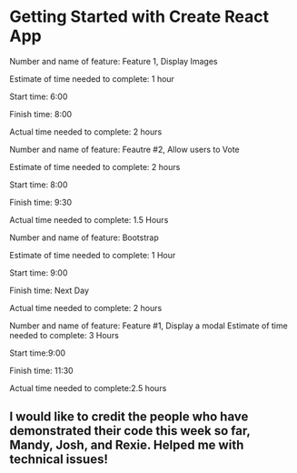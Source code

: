 # Getting Started with Create React App

Number and name of feature: Feature 1, Display Images

Estimate of time needed to complete: 1 hour

Start time: 6:00

Finish time: 8:00

Actual time needed to complete: 2 hours

Number and name of feature: Feautre #2, Allow users to Vote

Estimate of time needed to complete: 2 hours

Start time: 8:00

Finish time: 9:30

Actual time needed to complete: 1.5 Hours

Number and name of feature: Bootstrap

Estimate of time needed to complete: 1 Hour

Start time: 9:00

Finish time: Next Day

Actual time needed to complete: 2 hours


Number and name of feature: Feature #1, Display a modal
Estimate of time needed to complete: 3 Hours

Start time:9:00

Finish time: 11:30

Actual time needed to complete:2.5 hours

## I would like to credit the people who have demonstrated their code this week so far, Mandy, Josh, and Rexie. Helped me with technical issues!

